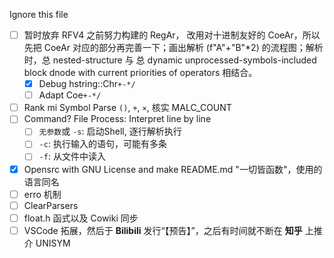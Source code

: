 Ignore this file

- [ ] 暂时放弃 RFV4 之前努力构建的 RegAr， 改用对十进制友好的 CoeAr，所以先把 CoeAr 对应的部分再完善一下；画出解析 (f"A"+"B"*2) 的流程图；解析时，总 nested-structure 与 总 dynamic unprocessed-symbols-included block dnode with current priorities of operators 相结合。
  - [x] Debug hstring::Chr`+-*/`
  - [ ] Adapt Coe`+-*/`
- [ ] Rank mi Symbol Parse `()`, `+`, `×`, 核实 MALC_COUNT
- [ ] Command? File Process: Interpret line by line
  - [ ] `无参数`或 `-s`: 启动Shell, 逐行解析执行
  - [ ] `-c`: 执行输入的语句，可能有多条
  - [ ] `-f`: 从文件中读入
- [x] Opensrc with GNU License and make README.md "一切皆函数"，使用的语言同名
- [ ] erro 机制
- [ ] ClearParsers
- [ ] float.h 函式以及 Cowiki 同步
- [ ] VSCode 拓展，然后于 **Bilibili** 发行“【预告】”，之后有时间就不断在 **知乎** 上推介 UNISYM